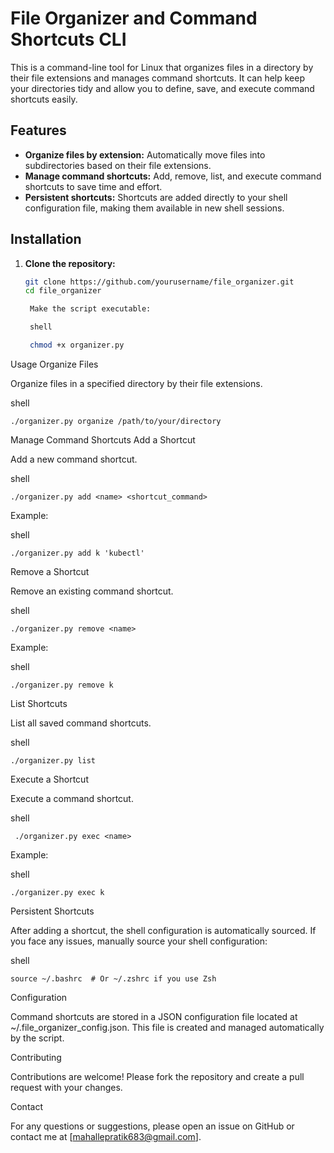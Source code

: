 
# File Organizer and Command Shortcuts CLI

This is a command-line tool for Linux that organizes files in a directory by their file extensions and manages command shortcuts. It can help keep your directories tidy and allow you to define, save, and execute command shortcuts easily.

## Features

- **Organize files by extension:** Automatically move files into subdirectories based on their file extensions.
- **Manage command shortcuts:** Add, remove, list, and execute command shortcuts to save time and effort.
- **Persistent shortcuts:** Shortcuts are added directly to your shell configuration file, making them available in new shell sessions.

## Installation

1. **Clone the repository:**

   ```sh
   git clone https://github.com/yourusername/file_organizer.git
   cd file_organizer

    Make the script executable:

    shell

    chmod +x organizer.py

  Usage
  Organize Files

   Organize files in a specified directory by their file extensions.

   shell

    ./organizer.py organize /path/to/your/directory

   Manage Command Shortcuts
   Add a Shortcut

Add a new command shortcut.

shell

    ./organizer.py add <name> <shortcut_command>

Example:

shell

    ./organizer.py add k 'kubectl'

Remove a Shortcut

Remove an existing command shortcut.

shell

    ./organizer.py remove <name>

Example:

shell

    ./organizer.py remove k

List Shortcuts

List all saved command shortcuts.

shell

    ./organizer.py list

Execute a Shortcut

Execute a command shortcut.

shell

     ./organizer.py exec <name>

Example:

shell

    ./organizer.py exec k

Persistent Shortcuts

After adding a shortcut, the shell configuration is automatically sourced. If you face any issues, manually source your shell configuration:

shell

    source ~/.bashrc  # Or ~/.zshrc if you use Zsh


Configuration

Command shortcuts are stored in a JSON configuration file located at ~/.file_organizer_config.json. This file is created and managed automatically by the script.

Contributing

Contributions are welcome! Please fork the repository and create a pull request with your changes.

Contact

For any questions or suggestions, please open an issue on GitHub or contact me at [mahallepratik683@gmail.com].

